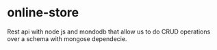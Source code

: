 # online-store
Rest api with node js and mondodb that allow us to do CRUD operations over a schema with mongose dependecie.
